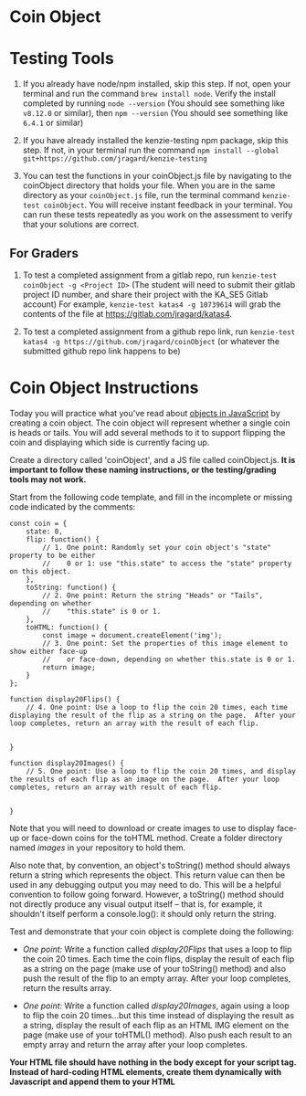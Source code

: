 # Coin Object

# Testing Tools

1. If you already have node/npm installed, skip this step.  If not, open your terminal and run the command `brew install node`. Verify the install completed by running `node --version` (You should see something like `v8.12.0` or similar), then `npm --version` (You should see something like `6.4.1` or similar)

2. If you have already installed the kenzie-testing npm package, skip this step.  If not, in your terminal run the command `npm install --global git+https://github.com/jragard/kenzie-testing`

3. You can test the functions in your coinObject.js file by navigating to the coinObject directory that holds your file.  When you are in the same directory as your `coinObject.js` file, run the terminal command `kenzie-test coinObject`.  You will receive instant feedback in your terminal.  You can run these tests repeatedly as you work on the assessment to verify that your solutions are correct.

## For Graders

1. To test a completed assignment from a gitlab repo, run `kenzie-test coinObject -g <Project ID>`  (The student will need to submit their gitlab project ID number, and share their project with the KA_SE5 Gitlab account) For example, `kenzie-test katas4 -g 10739614` will grab the contents of the file at https://gitlab.com/jragard/katas4.

2. To test a completed assignment from a github repo link, run `kenzie-test katas4 -g https://github.com/jragard/coinObject` (or whatever the submitted github repo link happens to be)

# Coin Object Instructions

Today you will practice what you've read about [objects in JavaScript](https://developer.mozilla.org/en-US/docs/Learn/JavaScript/Objects/Basics) by creating a coin object. The coin object will represent whether a single coin is heads or tails. You will add several methods to it to support flipping the coin and displaying which side is currently facing up.

Create a directory called 'coinObject', and a JS file called coinObject.js.  **It is important to follow these naming instructions, or the testing/grading tools may not work.**

Start from the following code template, and fill in the incomplete or missing code indicated by the comments:

```
const coin = {
    state: 0,
    flip: function() {
        // 1. One point: Randomly set your coin object's "state" property to be either 
        //    0 or 1: use "this.state" to access the "state" property on this object.
    },
    toString: function() {
        // 2. One point: Return the string "Heads" or "Tails", depending on whether
        //    "this.state" is 0 or 1.
    },
    toHTML: function() {
        const image = document.createElement('img');
        // 3. One point: Set the properties of this image element to show either face-up
        //    or face-down, depending on whether this.state is 0 or 1.
        return image;
    }
};

function display20Flips() {
    // 4. One point: Use a loop to flip the coin 20 times, each time displaying the result of the flip as a string on the page.  After your loop completes, return an array with the result of each flip.


}

function display20Images() {
    // 5. One point: Use a loop to flip the coin 20 times, and display the results of each flip as an image on the page.  After your loop completes, return an array with result of each flip.


}
```

Note that you will need to download or create images to use to display face-up or face-down coins for the toHTML method. Create a folder directory named *images* in your repository to hold them.

Also note that, by convention, an object's toString() method should always return a string which represents the object. This return value can then be used in any debugging output you may need to do. This will be a helpful convention to follow going forward. However, a toString() method should not directly produce any visual output itself – that is, for example, it shouldn't itself perform a console.log(): it should only return the string.

Test and demonstrate that your coin object is complete doing the following:

- *One point:* Write a function called *display20Flips* that uses a loop to flip the coin 20 times.  Each time the coin flips, display the result of each flip as a string on the page (make use of your toString() method) and also push the result of the flip to an empty array.  After your loop completes, return the results array.

- *One point:* Write a function called *display20Images*, again using a loop to flip the coin 20 times...but this time instead of displaying the result as a string, display the result of each flip as an HTML IMG element on the page (make use of your toHTML() method).  Also push each result to an empty array and return the array after your loop completes.

**Your HTML file should have nothing in the body except for your script tag.  Instead of hard-coding HTML elements, create them dynamically with Javascript and append them to your HTML**



